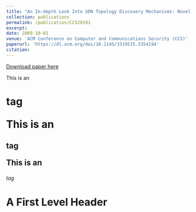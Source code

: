 ```yaml
---
title: "An In-depth Look Into SDN Topology Discovery Mechanisms: Novel Attacks and Practical Countermeasures"
collection: publications
permalink: /publication/CCS20191
excerpt:
date: 2009-10-01
venue: 'ACM Conference on Computer and Communications Security (CCS)'
paperurl: 'https://dl.acm.org/doi/10.1145/3319535.3354194'
citation:
---
```


[Download paper here](http://academicpages.github.io/files/paper1.pdf)

 This is an <h1> tag

 This is an <h2> tag

This is an <h6> tag

A First Level Header
====================

